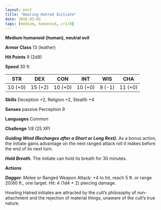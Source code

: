 ```yaml
---
layout: post
title: "Howling Hatred Initiate"
date: 2016-03-02
tags: [medium, humanoid, cr1/8]
---
```


**Medium humanoid (human), neutral evil**

**Armor Class** 13 (leather)

**Hit Points** 9 (2d8)

**Speed** 30 ft.

|   STR   |   DEX   |   CON   |   INT   |   WIS   |   CHA   |
|:-----:|:-----:|:-----:|:-----:|:-----:|:-----:|
| 10 (+0) | 15 (+2) | 10 (+0) | 10 (+0) | 9 (-1) | 11 (+0) |

**Skills** Deception +2, Religion +2, Stealth +4

**Senses** passive Perception 9

**Languages** Common

**Challenge** 1/8 (25 XP)

***Guiding Wind (Recharges after a Short or Long Rest).*** As a bonus action, the initiate gains advantage on the next ranged attack roll it makes before the end of its next turn.

***Hold Breath.*** The initiate can hold its breath for 30 minutes.

**Actions**

***Dagger.*** Melee or Ranged Weapon Attack: +4 to hit, reach 5 ft. or range 20/60 ft., one target. Hit: 4 (1d4 + 2) piercing damage.

Howling Hatred initiates are attracted by the cult’s philosophy of non-attachment and the rejection of material things, unaware of the cult’s true nature.
